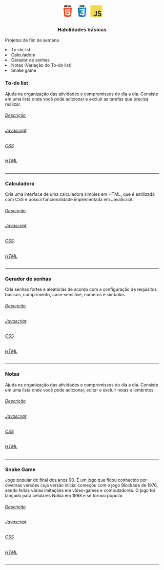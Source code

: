 <h1 align="center">
	<img src="https://raw.githubusercontent.com/devicons/devicon/master/icons/html5/html5-original-wordmark.svg" alt="html5" width="40" height="40"/>
	<img src="https://raw.githubusercontent.com/devicons/devicon/master/icons/css3/css3-original-wordmark.svg" alt="css3" width="40" height="40"/>
	<img src="https://raw.githubusercontent.com/devicons/devicon/master/icons/javascript/javascript-original.svg" alt="javascript" width="40" height="40"/>
</h1>  
<h3 align="center">Habilidades básicas</h3>   
Projetos de fim de semana

> <ol>
  <li>To-do list</li>
  <li>Calculadora</li>
  <li>Gerador de senhas</li>
  <li>Notas (Variação do To-do list)</li>
  <li>Snake game</li>
</ol>

<h3>To-do list</h3>
<p>Ajuda na organização das atividades e compromissos do dia a dia. Consiste em uma lista onde você pode adicionar e excluir as tarefas que precisa realizar.</p>
<h6><a href="https://github.com/pedrodk1990/Web/blob/main/to_do_list/README.md">Descrição</a></h6>
<h6><a href="https://github.com/pedrodk1990/Web/blob/main/to_do_list/assets/script.js">Javascript</a></h6>
<h6><a href="https://github.com/pedrodk1990/Web/blob/main/to_do_list/assets/script.js">CSS</a></h6>
<h6><a href="https://github.com/pedrodk1990/Web/blob/main/to_do_list/assets/script.js">HTML</a></h6>
<hr/>

<h3>Calculadora</h3>
<p>Cria uma interface de uma calculadora simples em HTML, que é estilizada com CSS e possui funcionalidade implementada em JavaScript.</p>
<h6><a href="https://github.com/pedrodk1990/Web/blob/main/calculadora/README.md">Descrição</a></h6>
<h6><a href="https://github.com/pedrodk1990/Web/blob/main/calculadora/assets/script.js">Javascript</a></h6>
<h6><a href="https://github.com/pedrodk1990/Web/blob/main/calculadora/assets/script.js">CSS</a></h6>
<h6><a href="https://github.com/pedrodk1990/Web/blob/main/calculadora/assets/script.js">HTML</a></h6>
<hr/>

<h3>Gerador de senhas</h3>
<p>Cria senhas fortes e aleatórias de acordo com a configuração de requisitos básicos, comprimento, case-sensitive, números e símbolos.</p>
<h6><a href="https://github.com/pedrodk1990/Web/blob/main/gerador_de_senhas/README.md">Descrição</a></h6>
<h6><a href="https://github.com/pedrodk1990/Web/blob/main/gerador_de_senhas/assets/script.js">Javascript</a></h6>
<h6><a href="https://github.com/pedrodk1990/Web/blob/main/gerador_de_senhas/assets/script.js">CSS</a></h6>
<h6><a href="https://github.com/pedrodk1990/Web/blob/main/gerador_de_senhas/assets/script.js">HTML</a></h6>
<hr/>

<h3>Notas</h3>
<p>Ajuda na organização das atividades e compromissos do dia a dia. Consiste em uma lista onde você pode adicionar, editar e excluir notas e lembretes.</p>
<h6><a href="https://github.com/pedrodk1990/Web/blob/main/notas/README.md">Descrição</a></h6>
<h6><a href="https://github.com/pedrodk1990/Web/blob/main/notas/assets/script.js">Javascript</a></h6>
<h6><a href="https://github.com/pedrodk1990/Web/blob/main/notas/assets/script.js">CSS</a></h6>
<h6><a href="https://github.com/pedrodk1990/Web/blob/main/notas/assets/script.js">HTML</a></h6>
<hr/>

<h3>Snake Game</h3>
<p>Jogo popular do final dos anos 90. É um jogo que ficou conhecido por diversas versões cuja versão inicial começou com o jogo Blockade de 1976, sendo feitas várias imitações em vídeo-games e computadores. O jogo foi lançado para celulares Nokia em 1998 e se tornou popular.</p>
<h6><a href="https://github.com/pedrodk1990/Web/blob/main/snake_game/README.md">Descrição</a></h6>
<h6><a href="https://github.com/pedrodk1990/Web/blob/main/snake_game/assets/script.js">Javascript</a></h6>
<h6><a href="https://github.com/pedrodk1990/Web/blob/main/snake_game/assets/script.js">CSS</a></h6>
<h6><a href="https://github.com/pedrodk1990/Web/blob/main/snake_game/assets/script.js">HTML</a></h6>
<hr/>

